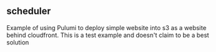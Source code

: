 ## scheduler

Example of using Pulumi to deploy simple website into s3 as a website behind cloudfront. This is a test example and doesn't claim to be a best solution
